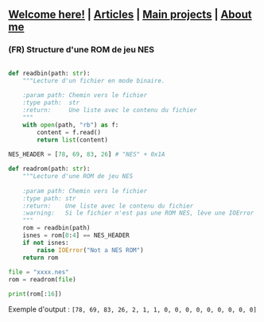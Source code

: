 ## [Welcome here!](https://vpenando.github.io) | [Articles](https://vpenando.github.io/articles.html) | [Main projects](https://vpenando.github.io/projects.html) | [About me](https://vpenando.github.io/about.html)

### (FR) Structure d'une ROM de jeu NES


```py

def readbin(path: str):
    """Lecture d'un fichier en mode binaire.
    
    :param path: Chemin vers le fichier
    :type path:  str
    :return:     Une liste avec le contenu du fichier
    """
    with open(path, "rb") as f:
        content = f.read()
        return list(content)
	
NES_HEADER = [78, 69, 83, 26] # "NES" + 0x1A

def readrom(path: str):
    """Lecture d'une ROM de jeu NES
    
    :param path: Chemin vers le fichier
    :type path: str
    :return:    Une liste avec le contenu du fichier
    :warning:   Si le fichier n'est pas une ROM NES, lève une IOError
    """
    rom = readbin(path)
    isnes = rom[0:4] == NES_HEADER
    if not isnes:
    	raise IOError("Not a NES ROM")
    return rom
    
file = "xxxx.nes"
rom = readrom(file)

print(rom[:16])
```

Exemple d'output : `[78, 69, 83, 26, 2, 1, 1, 0, 0, 0, 0, 0, 0, 0, 0, 0]`
